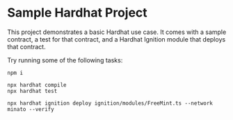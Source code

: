# Sample Hardhat Project

This project demonstrates a basic Hardhat use case. It comes with a sample contract, a test for that contract, and a Hardhat Ignition module that deploys that contract.

Try running some of the following tasks:

```shell
npm i

npx hardhat compile
npx hardhat test

npx hardhat ignition deploy ignition/modules/FreeMint.ts --network minato --verify
```

